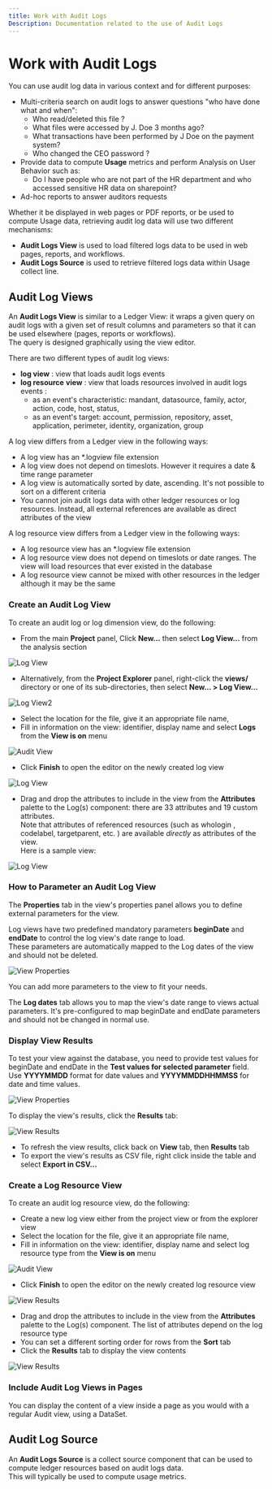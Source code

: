 ```yaml
---
title: Work with Audit Logs
Description: Documentation related to the use of Audit Logs
---
```


# Work with Audit Logs

You can use audit log data in various context and for different purposes:

- Multi-criteria search on audit logs to answer questions "who have done what and when":   
  - Who read/deleted this file ?
  - What files were accessed by J. Doe 3 months ago?
  - What transactions have been performed by J Doe on the payment system?
  - Who changed the CEO password ?
- Provide data to compute **Usage**  metrics and perform Analysis on User Behavior such as:   
  - Do I have people who are not part of the HR department and who accessed sensitive HR data on sharepoint?
- Ad-hoc reports to answer auditors requests

Whether it be displayed in web pages or PDF reports, or be used to compute Usage data, retrieving audit log data will use two different mechanisms:

- **Audit Logs View**  is used to load filtered logs data to be used in web pages, reports, and workflows.
- **Audit Logs Source** is used to retrieve filtered logs data within Usage collect line.

## Audit Log Views

An **Audit Logs View** is similar to a Ledger View: it wraps a given query on audit logs with a given set of result columns and parameters so that it can be used elsewhere (pages, reports or workflows).   
The query is designed graphically using the view editor.   

There are two different types of audit log views:

- **log view** :  view that loads audit logs events
- **log resource**  **view** : view that loads resources involved in audit logs events :
  - as an event's characteristic:  mandant, datasource, family, actor, action, code, host, status,
  - as an event's target: account, permission, repository, asset, application, perimeter, identity, organization,  group

A log view differs from a Ledger view in the following ways:   

- A log view has an \*.logview file extension
- A log view does not depend on timeslots. However it requires a date & time range parameter
- A log view is automatically sorted by date, ascending. It's not possible to sort on a different criteria
- You cannot join audit logs data with other ledger resources or log resources.  Instead, all external references are available as direct attributes of the view

A log resource view differs from a Ledger view in the following ways:   

- A log resource view has an \*.logview file extension
- A log resource view does not depend on timeslots or date ranges.  The view will load resources that ever existed in the database
- A log resource view cannot be mixed with other resources in the ledger although it may be the same

### Create an Audit Log View

To create an audit log or log dimension view, do the following:

- From the main **Project** panel, Click **New...** then select **Log View...** from the analysis section  

![Log View](../audit-logs/images/1.png "Log View")

- Alternatively, from the **Project Explorer** panel, right-click the **views/** directory or one of its sub-directories, then select **New... \> Log View...**

![Log View2](../audit-logs/images/1b.png "Log View2")

- Select the location for the file, give it an appropriate file name,
- Fill in information on the view: identifier, display name and select **Logs** from the **View is on** menu  

![Audit View](../audit-logs/images/1c.png "Audit View")

- Click **Finish** to open the editor on the newly created log view  

![Log View](../audit-logs/images/2.png "Log View")

- Drag and drop the attributes to include in the view from the **Attributes** palette to the Log(s) component:  there are 33 attributes and 19 custom attributes.  
Note that attributes of referenced resources (such as whologin , codelabel, targetparent, etc. ) are available _directly_ as attributes of the view.  
Here is a sample view:     

![Log View](../audit-logs/images/3.png "Log View")

### How to Parameter an Audit Log View

The **Properties**  tab in the view's properties panel allows you to define external parameters for the view.   

Log views have two predefined mandatory parameters **beginDate** and **endDate** to control the log view's date range to load.     
These parameters are automatically mapped to the Log dates of the view and should not be deleted.  

![View Properties](../audit-logs/images/2b.png "View Properties")

You can add more parameters to the view to fit your needs.   

The **Log dates** tab allows you to map the view's date range to views actual parameters.  It's pre-configured to map beginDate and endDate parameters and should not be changed in normal use.   

### Display View Results

To test your view against the database, you need to provide test values for beginDate and endDate in the **Test values for selected parameter** field.   
Use **YYYYMMDD** format for date values and **YYYYMMDDHHMMSS** for date and time values.   

![View Properties](../audit-logs/images/4.png "View Properties")

To display the view's results, click the **Results** tab:

![View Results](../audit-logs/images/5.png "View Results")

- To refresh the view results, click back on **View** tab, then **Results** tab
- To export the view's results as CSV file, right click inside the table and select **Export in CSV...**

### Create a Log Resource View

To create an audit log resource view, do the following:   

- Create a new log view either from the project view or from the explorer view
- Select the location for the file, give it an appropriate file name,
- Fill in information on the view: identifier, display name and select log resource type from the **View is on** menu  

![Audit View](../audit-logs/images/1d.png "Audit View")

- Click **Finish** to open the editor on the newly created log resource view  

![View Results](../audit-logs/images/3b.png "View Results")

- Drag and drop the attributes to include in the view from the **Attributes** palette to the Log(s) component. The list of attributes depend on the log resource type
- You can set a different sorting order for rows from the **Sort** tab
- Click the **Results** tab to display the view contents  

![View Results](../audit-logs/images/5b.png "View Results")

### Include Audit Log Views in Pages

You can display the content of a view inside a page  as you would with a regular Audit view, using a DataSet.

## Audit Log Source

An **Audit Logs Source** is a collect source component that can be used to compute ledger resources based on audit logs data.   
This will typically be used to compute usage metrics.